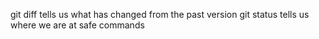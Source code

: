 git diff tells us what has changed from the past version
git status tells us where we are at safe commands
